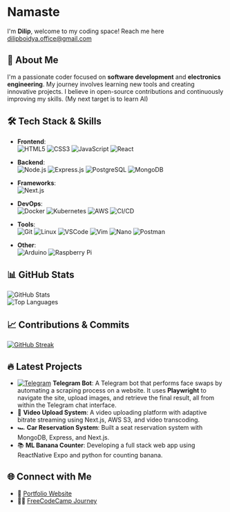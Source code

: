 # Namaste 
I'm **Dilip**, welcome to my coding space!
Reach me here dilipboidya.office@gmail.com

## 🚀 About Me  
I'm a passionate coder focused on **software development** and **electronics engineering**. My journey involves learning new tools and creating innovative projects. I believe in open-source contributions and continuously improving my skills.
(My next target is to learn AI)

## 🛠️ Tech Stack & Skills  
- **Frontend**:  
![HTML5](https://img.shields.io/badge/-HTML5-E34F26?style=flat&logo=html5&logoColor=white) 
![CSS3](https://img.shields.io/badge/-CSS3-1572B6?style=flat&logo=css3&logoColor=white) 
![JavaScript](https://img.shields.io/badge/-JavaScript-F7DF1E?style=flat&logo=javascript&logoColor=black) 
![React](https://img.shields.io/badge/-React-61DAFB?style=flat&logo=react&logoColor=black) 


- **Backend**:  
![Node.js](https://img.shields.io/badge/-Node.js-339933?style=flat&logo=node.js&logoColor=white) 
![Express.js](https://img.shields.io/badge/-Express.js-000000?style=flat&logo=express&logoColor=white) 
![PostgreSQL](https://img.shields.io/badge/-PostgreSQL-4169E1?style=flat&logo=postgresql&logoColor=white) 
![MongoDB](https://img.shields.io/badge/-MongoDB-47A248?style=flat&logo=mongodb&logoColor=white)

- **Frameworks**:   
![Next.js](https://img.shields.io/badge/-Next.js-000000?style=flat&logo=next.js&logoColor=white)

- **DevOps**:  
![Docker](https://img.shields.io/badge/-Docker-2496ED?style=flat&logo=docker&logoColor=white) 
![Kubernetes](https://img.shields.io/badge/-Kubernetes-326CE5?style=flat&logo=kubernetes&logoColor=white)
![AWS](https://img.shields.io/badge/-AWS-232F3E?style=flat&logo=amazon-aws&logoColor=white) 
![CI/CD](https://img.shields.io/badge/-CI/CD-FF6C37?style=flat&logo=circleci&logoColor=white)

- **Tools**:  
![Git](https://img.shields.io/badge/-Git-F05032?style=flat&logo=git&logoColor=white) 
![Linux](https://img.shields.io/badge/-Linux-FCC624?style=flat&logo=linux&logoColor=black) 
![VSCode](https://img.shields.io/badge/-VSCode-007ACC?style=flat&logo=visual-studio-code&logoColor=white) 
![Vim](https://img.shields.io/badge/-Vim-019733?style=flat&logo=vim&logoColor=white) 
![Nano](https://img.shields.io/badge/-Nano-4E9A06?style=flat&logoColor=white) 
![Postman](https://img.shields.io/badge/-Postman-FF6C37?style=flat&logo=postman&logoColor=white)

- **Other**:  
![Arduino](https://img.shields.io/badge/-Arduino-00979D?style=flat&logo=arduino&logoColor=white) 
![Raspberry Pi](https://img.shields.io/badge/-RaspberryPi-A22846?style=flat&logo=raspberry-pi&logoColor=white)


## 📊 GitHub Stats  
![GitHub Stats](https://github-readme-stats.vercel.app/api?username=diodeengineer&show_icons=true&theme=radical)  
![Top Languages](https://github-readme-stats.vercel.app/api/top-langs/?username=diodeengineer&layout=compact&theme=radical)

## 📈 Contributions & Commits  
[![GitHub Streak](https://streak-stats.demolab.com?user=diodeengineer&theme=radical)](https://git.io/streak-stats)

## 🔥 Latest Projects  
- <a href="https://t.me/aifaceeditbot"><img src="https://img.shields.io/badge/Telegram-26A5E4?style=for-the-badge&logo=telegram&logoColor=white" alt="Telegram" /></a> **Telegram Bot**: A Telegram bot that performs face swaps by automating a scraping process on a website. It uses **Playwright** to navigate the site, upload images, and retrieve the final result, all from within the Telegram chat interface.
- 🎥 **Video Upload System**: A video uploading platform with adaptive bitrate streaming using Next.js, AWS S3, and video transcoding.  
- 🏎️ **Car Reservation System**: Built a seat reservation system with MongoDB, Express, and Next.js.  
- 📚 **ML Banana Counter**: Developing a full stack web app using ReactNative Expo and python for counting banana.  

## 🌐 Connect with Me  
- 💼 [Portfolio Website](https://softwarebuilder.vercel.app/)
- 🧑‍🏫 [FreeCodeCamp Journey](https://www.freecodecamp.org/byteberry)
